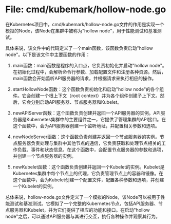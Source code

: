 # File: cmd/kubemark/hollow-node.go

在Kubernetes项目中，cmd/kubemark/hollow-node.go文件的作用是实现一个模拟的Node，该Node在集群中被称为"hollow node"，用于性能测试和基准测试。

具体来说，该文件中的代码定义了一个main函数，该函数负责启动"hollow node"。以下是该文件中主要函数的作用：

1. main函数：main函数是程序的入口点，它负责初始化并启动"hollow node"。在初始化过程中，会解析命令行参数、加载配置文件和注册各种资源。然后，main函数会开始监听API服务器的请求，并根据请求来执行相应的操作。

2. startHollowNode函数：这个函数负责初始化和启动"hollow node"的各个组件。它会创建一个根上下文（root context）并为各个组件创建子上下文。然后，它会分别启动API服务器、节点服务器和Kubelet。

3. newAPIServer函数：这个函数负责创建并返回一个API服务器的实例。API服务器是Kubernetes集群中的主要组件之一，它提供了管理集群的API接口。在这个函数中，会为API服务器创建一个监听地址，并配置相关参数和选项。

4. newNodeServer函数：这个函数负责创建并返回一个节点服务器的实例。节点服务器负责处理与集群中其他节点的通信，它负责获取和处理节点相关的工作负载、事件和状态信息。在这个函数中，会配置节点服务器的参数和选项，并创建一个节点服务器的实例。

5. newKubelet函数：这个函数负责创建并返回一个Kubelet的实例。Kubelet是Kubernetes集群中每个节点上的代理，它负责管理节点上的容器和镜像。在这个函数中，会为Kubelet创建一个配置文件，配置各种参数和选项，并创建一个Kubelet的实例。

总体来说，hollow-node.go文件定义了一个模拟的Node，该Node可以被用于性能测试和基准测试。它模拟了一个完整的Kubernetes节点，包括API服务器、节点服务器和Kubelet，并为它们提供了相应的功能和接口。在启动"hollow node"之后，可以通过API服务器与其进行交互，执行各种操作并观察其行为。

